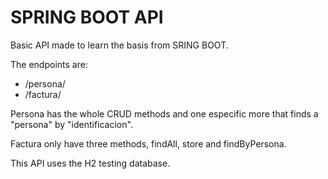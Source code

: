 # SPRING BOOT API

Basic API made to learn the basis from SRING BOOT.

The endpoints are:

* /persona/
* /factura/

Persona has the whole CRUD methods and one especific more that finds a "persona" by "identificacion".

Factura only have three methods, findAll, store and findByPersona.

This API uses the H2 testing database.